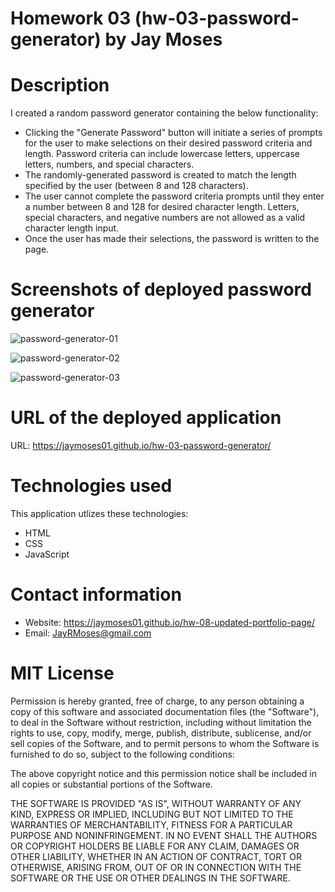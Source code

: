# Homework 03 (hw-03-password-generator) by Jay Moses


# Description

I created a random password generator containing the below functionality:
* Clicking the "Generate Password" button will initiate a series of prompts for the user to make selections on their desired password criteria and length. Password criteria can include lowercase letters, uppercase letters, numbers, and special characters.
* The randomly-generated password is created to match the length specified by the user (between 8 and 128 characters).
* The user cannot complete the password criteria prompts until they enter a number between 8 and 128 for desired character length. Letters, special characters, and negative numbers are not allowed as a valid character length input.
* Once the user has made their selections, the password is written to the page.


# Screenshots of deployed password generator

![password-generator-01](https://user-images.githubusercontent.com/95326705/147402719-cb50e284-28a4-4e34-8e6a-4e3f9173444b.png)

![password-generator-02](https://user-images.githubusercontent.com/95326705/147402886-b2524931-2c89-4d51-9807-398c0dc09adf.png)

![password-generator-03](https://user-images.githubusercontent.com/95326705/147402889-4fad403c-3b0e-40c9-9067-9eac251f4604.png)


# URL of the deployed application

URL: https://jaymoses01.github.io/hw-03-password-generator/


# Technologies used

This application utlizes these technologies:
* HTML
* CSS
* JavaScript


# Contact information

* Website: https://jaymoses01.github.io/hw-08-updated-portfolio-page/
* Email: JayRMoses@gmail.com


# MIT License

Permission is hereby granted, free of charge, to any person obtaining a copy
of this software and associated documentation files (the "Software"), to deal
in the Software without restriction, including without limitation the rights
to use, copy, modify, merge, publish, distribute, sublicense, and/or sell
copies of the Software, and to permit persons to whom the Software is
furnished to do so, subject to the following conditions:

The above copyright notice and this permission notice shall be included in all
copies or substantial portions of the Software.

THE SOFTWARE IS PROVIDED "AS IS", WITHOUT WARRANTY OF ANY KIND, EXPRESS OR
IMPLIED, INCLUDING BUT NOT LIMITED TO THE WARRANTIES OF MERCHANTABILITY,
FITNESS FOR A PARTICULAR PURPOSE AND NONINFRINGEMENT. IN NO EVENT SHALL THE
AUTHORS OR COPYRIGHT HOLDERS BE LIABLE FOR ANY CLAIM, DAMAGES OR OTHER
LIABILITY, WHETHER IN AN ACTION OF CONTRACT, TORT OR OTHERWISE, ARISING FROM,
OUT OF OR IN CONNECTION WITH THE SOFTWARE OR THE USE OR OTHER DEALINGS IN THE
SOFTWARE.
